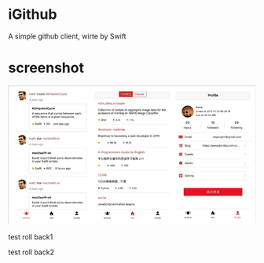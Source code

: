 # iGithub
A simple github client, wirte by Swift

# screenshot
![screenshot](https://github.com/FMYang/iGithub/blob/master/iGithub/Screenshot/screenshot-3.png)


test roll back1

test roll back2

